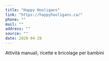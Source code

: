 ```yaml
---
title: "Happy Hooligans"
link: "https://happyhooligans.ca/"
phone: ""
mail: ""
address: ""
source: ""
date: 2020-04-28
---
```


Attività manuali, ricette e bricolage per bambini